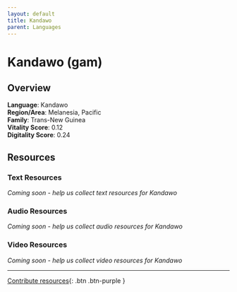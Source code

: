 ```yaml
---
layout: default
title: Kandawo
parent: Languages
---
```


# Kandawo (gam)

## Overview

**Language**: Kandawo  
**Region/Area**: Melanesia, Pacific  
**Family**: Trans-New Guinea  
**Vitality Score**: 0.12  
**Digitality Score**: 0.24  

## Resources

### Text Resources
*Coming soon - help us collect text resources for Kandawo*

### Audio Resources
*Coming soon - help us collect audio resources for Kandawo*

### Video Resources
*Coming soon - help us collect video resources for Kandawo*

---

[Contribute resources](https://fairtrain.github.io/){: .btn .btn-purple }
